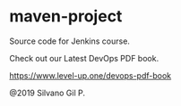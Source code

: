 # maven-project
Source code for Jenkins course.

Check out our Latest DevOps PDF book.

https://www.level-up.one/devops-pdf-book

@2019 Silvano Gil P.
